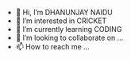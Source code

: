 - 👋 Hi, I’m DHANUNJAY NAIDU
- 👀 I’m interested in CRICKET
- 🌱 I’m currently learning CODING
- 💞️ I’m looking to collaborate on ...
- 📫 How to reach me ...

<!---
DHANU2002/DHANU2002 is a ✨ special ✨ repository because its `README.md` (this file) appears on your GitHub profile.
You can click the Preview link to take a look at your changes.
--->
